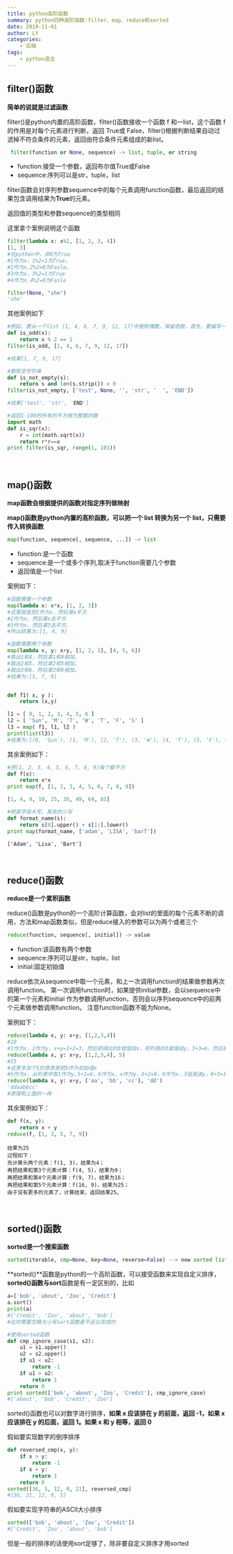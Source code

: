 ```yaml
---
title: python高阶函数
summary: python四种高阶函数:filter、map、reduce和sorted
date: 2019-11-01
author: LY
categories:
    - 后端
tags:
    - python语法
---
```


## filter()函数

**简单的说就是过滤函数**

filter()是python内置的高阶函数，filter()函数接收一个函数 f 和一list，这个函数 f 的作用是对每个元素进行判断，返回 True或 False，filter()根据判断结果自动过滤掉不符合条件的元素，返回由符合条件元素组成的新list。

```python
 filter(function or None, sequence) -> list, tuple, or string
```

- function:接受一个参数，返回布尔值True或False
- sequence:序列可以是str，tuple，list



filter函数会对序列参数sequence中的每个元素调用function函数，最后返回的结果包含调用结果为**True**的元素。

返回值的类型和参数sequence的类型相同

这里拿个案例说明这个函数

```python
filter(lambda x: x%2, [1, 2, 3, 4])
[1, 3]
#在python中，非0为True
#1作为x，1%2=1为True。
#2作为x,2%2=0为Fasle。
#3作为x，3%2=1为True
#4作为x,4%2=0为Fasle

filter(None, "she")
'she'
```

其他案例如下

```python
#例如，要从一个list [1, 4, 6, 7, 9, 12, 17]中删除偶数，保留奇数，首先，要编写一个判断奇数的函数：
def is_odd(x):
    return x % 2 == 1
filter(is_odd, [1, 4, 6, 7, 9, 12, 17])

#结果[1, 7, 9, 17]
```

```python
#删除空字符串
def is_not_empty(s):
    return s and len(s.strip()) > 0
filter(is_not_empty, ['test', None, '', 'str', '  ', 'END'])

#结果['test', 'str', 'END']
```

```python
#返回1-100的所有的平方根为整数的数
import math
def is_sqr(x):
    r = int(math.sqrt(x))
    return r*r==x
print filter(is_sqr, range(1, 101))
```

&emsp;

## map()函数

**map函数会根据提供的函数对指定序列做映射**

**map()函数是python内置的高阶函数，可以把一个 list 转换为另一个 list，只需要传入转换函数**

```python
map(function, sequence[, sequence, ...]) -> list
```

- function:是一个函数
- sequence:是一个或多个序列,取决于function需要几个参数
- 返回值是一个list

案例如下：

```python
#函数需要一个参数
map(lambda x: x*x, [1, 2, 3])
#这里就是把1作为x，然后拿x平方
#2作为x，然后拿x去平方
#3作为x，然后拿3去平方。
#所以结果为:[1, 4, 9]

#函数需要两个参数
map(lambda x, y: x+y, [1, 2, 3], [4, 5, 6])
#取出1和4，然后拿1和4相加。
#取出2和5，然后拿2和5相加。
#取出3和6，然后拿3和6相加。
#结果为:[5, 7, 9]


def f1( x, y ):  
    return (x,y)

l1 = [ 0, 1, 2, 3, 4, 5, 6 ]  
l2 = [ 'Sun', 'M', 'T', 'W', 'T', 'F', 'S' ]
l3 = map( f1, l1, l2 ) 
print(list(l3))
#结果为:[(0, 'Sun'), (1, 'M'), (2, 'T'), (3, 'W'), (4, 'T'), (5, 'F'), (6, 'S')]
```

其余案例如下：

```python
#把[1, 2, 3, 4, 5, 6, 7, 8, 9]每个都平方
def f(x):
    return x*x
print map(f, [1, 2, 3, 4, 5, 6, 7, 8, 9])
```

```python
[1, 4, 9, 10, 25, 36, 49, 64, 81]
```

```python
#把首字母大写，其余的小写
def format_name(s):
    return s[0].upper() + s[1:].lower()
print map(format_name, ['adam', 'LISA', 'barT'])
```

```
['Adam', 'Lisa', 'Bart']
```

&emsp;

## reduce()函数

**reduce是一个累积函数**

reduce()函数是python的一个高阶计算函数，会对list的里面的每个元素不断的调用，方法和map函数类似，但是reduce接入的参数可以为两个或者三个

```python
reduce(function, sequence[, initial]) -> value
```

- function:该函数有两个参数
- sequence:序列可以是str，tuple，list
- initial:固定初始值

reduce依次从sequence中取一个元素，和上一次调用function的结果做参数再次调用function。 第一次调用function时，如果提供initial参数，会以sequence中的第一个元素和initial 作为参数调用function，否则会以序列sequence中的前两个元素做参数调用function。 注意function函数不能为None。

案例如下：

```python
reduce(lambda x, y: x+y, [1,2,3,4])
#10
#1作为x，2作为y，x+y=1+2=3，然后把得出的3赋值给x，把列表的3赋值给y，3+3=6，然后把6赋值给x，4赋值给y，x+y=10，得出最后结果为10
reduce(lambda x, y: x+y, [1,2,3,4], 5)
#15
#这里多加个5的意思是把5作为初始值x
#5作为x，从列表中取1作为y,5+1=6，6作为x，x作为y，6+2=8，8作为x，3组我诶y，8+3=11，11作为x，4作为y，11+4=15,得出最后的结果为15
reduce(lambda x, y: x+y, ['aa', 'bb', 'cc'], 'dd')
'ddaabbcc'
#原理和上面的一样
```



其余案例如下：

```python
def f(x, y):
    return x + y
reduce(f, [1, 3, 5, 7, 9])
```

```
结果为25
过程如下：
先计算头两个元素：f(1, 3)，结果为4；
再把结果和第3个元素计算：f(4, 5)，结果为9；
再把结果和第4个元素计算：f(9, 7)，结果为16；
再把结果和第5个元素计算：f(16, 9)，结果为25；
由于没有更多的元素了，计算结束，返回结果25。
```

&emsp;

## sorted()函数

**sorted是一个搜索函数**

```python
sorted(iterable, cmp=None, key=None, reverse=False) --> new sorted list
```

**sorted()**函数是python的一个高阶函数，可以接受函数来实现自定义排序，**sorted()**函数与**sort**函数是有一定区别的，比如

```python
a=['bob', 'about', 'Zoo', 'Credit']
a.sort()
print(a)
#['Credit', 'Zoo', 'about', 'bob']
#此时需要忽略大小写sort函数是不足以完成的
```

```python
#使用sorted函数
def cmp_ignore_case(s1, s2):
    u1 = s1.upper()
    u2 = s2.upper()
    if u1 < u2:
        return -1
    if u1 > u2:
        return 1
    return 0
print sorted(['bob', 'about', 'Zoo', 'Credit'], cmp_ignore_case)
#['about', 'bob', 'Credit', 'Zoo']
```

sorted()函数也可以对数字进行排序，**如果 x 应该排在 y 的前面，返回 -1，如果 x 应该排在 y 的后面，返回 1。如果 x 和 y 相等，返回 0**

假如要实现数字的倒序排序

```python
def reversed_cmp(x, y):
    if x > y:
        return -1
    if x < y:
        return 1
    return 0
sorted([36, 5, 12, 9, 21], reversed_cmp)
#[36, 21, 12, 9, 5]
```

假如要实现字符串的ASCII大小排序

```python
sorted(['bob', 'about', 'Zoo', 'Credit'])
#['Credit', 'Zoo', 'about', 'bob']
```

但是一般的排序的话使用sort足够了，除非要自定义排序才用sorted